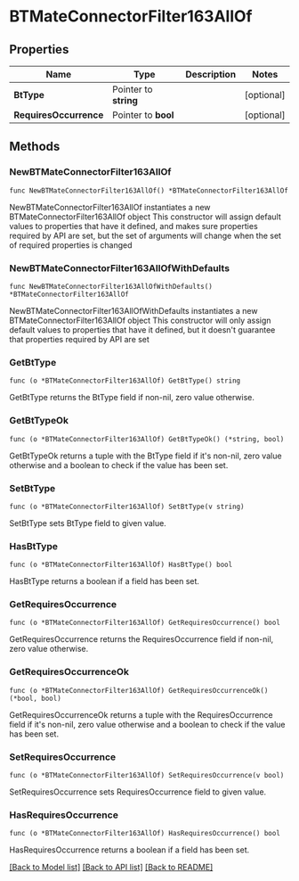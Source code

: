 # BTMateConnectorFilter163AllOf

## Properties

Name | Type | Description | Notes
------------ | ------------- | ------------- | -------------
**BtType** | Pointer to **string** |  | [optional] 
**RequiresOccurrence** | Pointer to **bool** |  | [optional] 

## Methods

### NewBTMateConnectorFilter163AllOf

`func NewBTMateConnectorFilter163AllOf() *BTMateConnectorFilter163AllOf`

NewBTMateConnectorFilter163AllOf instantiates a new BTMateConnectorFilter163AllOf object
This constructor will assign default values to properties that have it defined,
and makes sure properties required by API are set, but the set of arguments
will change when the set of required properties is changed

### NewBTMateConnectorFilter163AllOfWithDefaults

`func NewBTMateConnectorFilter163AllOfWithDefaults() *BTMateConnectorFilter163AllOf`

NewBTMateConnectorFilter163AllOfWithDefaults instantiates a new BTMateConnectorFilter163AllOf object
This constructor will only assign default values to properties that have it defined,
but it doesn't guarantee that properties required by API are set

### GetBtType

`func (o *BTMateConnectorFilter163AllOf) GetBtType() string`

GetBtType returns the BtType field if non-nil, zero value otherwise.

### GetBtTypeOk

`func (o *BTMateConnectorFilter163AllOf) GetBtTypeOk() (*string, bool)`

GetBtTypeOk returns a tuple with the BtType field if it's non-nil, zero value otherwise
and a boolean to check if the value has been set.

### SetBtType

`func (o *BTMateConnectorFilter163AllOf) SetBtType(v string)`

SetBtType sets BtType field to given value.

### HasBtType

`func (o *BTMateConnectorFilter163AllOf) HasBtType() bool`

HasBtType returns a boolean if a field has been set.

### GetRequiresOccurrence

`func (o *BTMateConnectorFilter163AllOf) GetRequiresOccurrence() bool`

GetRequiresOccurrence returns the RequiresOccurrence field if non-nil, zero value otherwise.

### GetRequiresOccurrenceOk

`func (o *BTMateConnectorFilter163AllOf) GetRequiresOccurrenceOk() (*bool, bool)`

GetRequiresOccurrenceOk returns a tuple with the RequiresOccurrence field if it's non-nil, zero value otherwise
and a boolean to check if the value has been set.

### SetRequiresOccurrence

`func (o *BTMateConnectorFilter163AllOf) SetRequiresOccurrence(v bool)`

SetRequiresOccurrence sets RequiresOccurrence field to given value.

### HasRequiresOccurrence

`func (o *BTMateConnectorFilter163AllOf) HasRequiresOccurrence() bool`

HasRequiresOccurrence returns a boolean if a field has been set.


[[Back to Model list]](../README.md#documentation-for-models) [[Back to API list]](../README.md#documentation-for-api-endpoints) [[Back to README]](../README.md)


